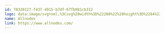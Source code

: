 ```yaml
---
id: f8320127-f43f-4915-b7df-67fb981cb312
logo: data:image/svg+xml,%3Csvg%20width%3D%22200%22%20height%3D%2284%22%20viewBox%3D%220%200%20200%2084%22%20fill%3D%22none%22%20xmlns%3D%22http%3A%2F%2Fwww.w3.org%2F2000%2Fsvg%22%3E%0A%3Cpath%20d%3D%22M59.1233%2042C59.1233%2034.268%2052.8277%2028%2045.0616%2028C37.2956%2028%2031%2034.268%2031%2042C31%2045.3335%2032.1702%2048.395%2034.124%2050.7993L38.0445%2043.3096C38.4457%2042.5431%2039.2229%2042.0488%2040.0835%2042.0034L40.2132%2042H43.53C43.6284%2042%2043.7253%2042.0236%2043.8125%2042.0689C44.0906%2042.2132%2044.2107%2042.5404%2044.1015%2042.8252L44.0721%2042.89L38.1536%2054.1969C40.1939%2055.3449%2042.5509%2056%2045.0616%2056C47.5523%2056%2049.8918%2055.3553%2051.9208%2054.2243L42.1649%2035.5856C42.0089%2035.2875%2042.1251%2034.9199%2042.4246%2034.7646C42.5118%2034.7193%2042.6087%2034.6957%2042.7071%2034.6957H46.0239C46.9355%2034.6957%2047.7713%2035.2004%2048.1926%2036.0052L50.4487%2040.3146L50.4832%2040.3742C50.4944%2040.3942%2050.5054%2040.4145%2050.5161%2040.4349L55.9637%2050.8429C57.9388%2048.4321%2059.1233%2045.3538%2059.1233%2042Z%22%20fill%3D%22black%22%2F%3E%0A%3Cpath%20d%3D%22M86.7345%2050.8764H89.8962V33.1851H86.7345V50.8764Z%22%20fill%3D%22black%22%2F%3E%0A%3Cpath%20d%3D%22M93.401%2050.8764H96.5627V33.1851H93.401V50.8764Z%22%20fill%3D%22black%22%2F%3E%0A%3Cpath%20d%3D%22M110.19%2039.6759C109.332%2038.7731%20108.229%2038.3338%20106.881%2038.3338C105.214%2038.3338%20103.989%2038.8951%20103.229%2040.042V38.6755H100.068V50.8764H103.229V44.2879C103.229%2042.2625%20104.283%2041.2621%20105.925%2041.2621C107.396%2041.2621%20108.352%2042.1405%20108.352%2043.7754V50.8764H111.513V43.385C111.513%2041.7989%20111.072%2040.5788%20110.19%2039.6759Z%22%20fill%3D%22black%22%2F%3E%0A%3Cpath%20fill-rule%3D%22evenodd%22%20clip-rule%3D%22evenodd%22%20d%3D%22M120.349%2051.218C122.163%2051.218%20123.707%2050.608%20124.957%2049.3635C126.207%2048.119%20126.844%2046.5817%20126.844%2044.7759C126.844%2042.9702%20126.207%2041.4573%20124.957%2040.2128C123.707%2038.9683%20122.163%2038.3338%20120.349%2038.3338C118.535%2038.3338%20116.991%2038.9683%20115.741%2040.2128C114.491%2041.4573%20113.878%2042.9702%20113.878%2044.7759C113.878%2046.5817%20114.491%2048.119%20115.741%2049.3635C116.991%2050.608%20118.535%2051.218%20120.349%2051.218ZM120.349%2048.1434C119.393%2048.1434%20118.609%2047.8261%20117.972%2047.1917C117.359%2046.5573%20117.04%2045.752%20117.04%2044.7759C117.04%2043.7998%20117.359%2042.9946%20117.972%2042.3601C118.609%2041.7257%20119.393%2041.4085%20120.349%2041.4085C121.305%2041.4085%20122.089%2041.7257%20122.726%2042.3601C123.364%2042.9946%20123.682%2043.7998%20123.682%2044.7759C123.682%2045.752%20123.364%2046.5573%20122.726%2047.1917C122.089%2047.8261%20121.305%2048.1434%20120.349%2048.1434Z%22%20fill%3D%22black%22%2F%3E%0A%3Cpath%20fill-rule%3D%22evenodd%22%20clip-rule%3D%22evenodd%22%20d%3D%22M138.976%2033.1851V40.1152C138.045%2038.9195%20136.721%2038.3338%20135.005%2038.3338C133.363%2038.3338%20131.942%2038.9683%20130.765%2040.2128C129.613%2041.4573%20129.025%2042.9702%20129.025%2044.7759C129.025%2046.5817%20129.613%2048.119%20130.765%2049.3635C131.942%2050.608%20133.363%2051.218%20135.005%2051.218C136.721%2051.218%20138.045%2050.6324%20138.976%2049.4367V50.8764H142.138V33.1851H138.976ZM135.594%2048.2166C134.613%2048.2166%20133.805%2047.8994%20133.143%2047.2649C132.506%2046.6061%20132.187%2045.7764%20132.187%2044.7759C132.187%2043.7754%20132.506%2042.9458%20133.143%2042.3113C133.805%2041.6525%20134.613%2041.3353%20135.594%2041.3353C136.574%2041.3353%20137.383%2041.6525%20138.02%2042.3113C138.657%2042.9458%20138.976%2043.7754%20138.976%2044.7759C138.976%2045.7764%20138.657%2046.6061%20138.02%2047.2649C137.383%2047.8994%20136.574%2048.2166%20135.594%2048.2166Z%22%20fill%3D%22black%22%2F%3E%0A%3Cpath%20fill-rule%3D%22evenodd%22%20clip-rule%3D%22evenodd%22%20d%3D%22M147.946%2046.0692H157.186C157.26%2045.6056%20157.309%2045.1908%20157.309%2044.7759C157.309%2042.9458%20156.721%2041.4329%20155.544%2040.1884C154.392%2038.9439%20152.897%2038.3338%20151.108%2038.3338C149.221%2038.3338%20147.652%2038.9439%20146.451%2040.1884C145.25%2041.4085%20144.638%2042.9458%20144.638%2044.7759C144.638%2046.6305%20145.25%2048.1678%20146.476%2049.3879C147.701%2050.608%20149.319%2051.218%20151.353%2051.218C153.706%2051.218%20155.495%2050.3395%20156.696%2048.607L154.147%2047.1429C153.534%2047.9482%20152.603%2048.363%20151.402%2048.363C149.515%2048.363%20148.363%2047.6065%20147.946%2046.0692ZM154.147%2043.629H147.897C148.265%2042.0673%20149.417%2041.1645%20151.108%2041.1645C152.554%2041.1645%20153.78%2041.9697%20154.147%2043.629Z%22%20fill%3D%22black%22%2F%3E%0A%3Cpath%20d%3D%22M168.755%2040.9204C167.799%2039.2611%20166.083%2038.3338%20164.098%2038.3338C162.774%2038.3338%20161.672%2038.6755%20160.765%2039.3831C159.882%2040.0664%20159.441%2041.018%20159.441%2042.2137C159.441%2044.7515%20161.721%2045.508%20163.534%2045.9716C164.784%2046.2888%20165.765%2046.6549%20165.765%2047.3137C165.765%2048.0214%20165.201%2048.363%20164.073%2048.363C162.823%2048.363%20162.039%2047.8261%20161.672%2046.7769L158.926%2048.3142C159.833%2050.2419%20161.549%2051.218%20164.073%2051.218C165.47%2051.218%20166.647%2050.8764%20167.578%2050.2175C168.534%2049.5343%20169%2048.5582%20169%2047.3137C169.024%2044.7027%20166.696%2043.8486%20164.907%2043.4826C163.657%2043.1654%20162.676%2042.7994%20162.676%2042.1405C162.676%2041.5305%20163.289%2041.14%20164.098%2041.14C165.005%2041.14%20165.667%2041.5549%20166.059%2042.3845L168.755%2040.9204Z%22%20fill%3D%22black%22%2F%3E%0A%3Cpath%20fill-rule%3D%22evenodd%22%20clip-rule%3D%22evenodd%22%20d%3D%22M84.5689%2050.8764L78.3243%2033.1851H73.9835L67.7643%2050.8764H71.5466L72.6128%2047.6919H79.6951L80.7612%2050.8764H84.5689ZM73.7297%2044.4317L76.1666%2037.2035L78.6035%2044.4317H73.7297Z%22%20fill%3D%22black%22%2F%3E%0A%3C%2Fsvg%3E%0A
name: Allnodes
link: https://www.allnodes.com/
---
```

